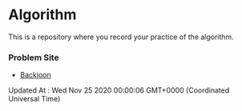 # Algorithm

This is a repository where you record your practice of the algorithm.

### Problem Site

- [Backjoon](https://www.acmicpc.net/)

Updated At : Wed Nov 25 2020 00:00:06 GMT+0000 (Coordinated Universal Time)
